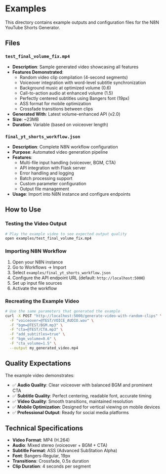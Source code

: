 # Examples

This directory contains example outputs and configuration files for the N8N YouTube Shorts Generator.

## Files

### `test_final_volume_fix.mp4`
- **Description**: Sample generated video showcasing all features
- **Features Demonstrated**:
  - Random video clip compilation (4-second segments)
  - Voiceover integration with word-level subtitle synchronization
  - Background music at optimized volume (0.6)
  - Call-to-action audio at enhanced volume (1.5)
  - Perfectly centered subtitles using Bangers font (19px)
  - ASS format for mobile optimization
  - Crossfade transitions between clips
- **Generated With**: Latest volume-enhanced API (v2.0)
- **Size**: ~23MB
- **Duration**: Variable (based on voiceover length)

### `final_yt_shorts_workflow.json`
- **Description**: Complete N8N workflow configuration
- **Purpose**: Automated video generation pipeline
- **Features**:
  - Multi-file input handling (voiceover, BGM, CTA)
  - API integration with Flask server
  - Error handling and logging
  - Batch processing support
  - Custom parameter configuration
  - Output file management
- **Usage**: Import into N8N instance and configure endpoints

## How to Use

### Testing the Video Output
```bash
# Play the example video to see expected output quality
open examples/test_final_volume_fix.mp4
```

### Importing N8N Workflow
1. Open your N8N instance
2. Go to Workflows → Import
3. Select `examples/final_yt_shorts_workflow.json`
4. Configure the API endpoint URL (default: `http://localhost:5000`)
5. Set up input file sources
6. Activate the workflow

### Recreating the Example Video
```bash
# Use the same parameters that generated the example
curl -X POST "http://localhost:5000/generate-video-with-random-clips" \
  -F "voiceover=@TEST/VOICE_AUDIO.wav" \
  -F "bgm=@TEST/BGM.mp3" \
  -F "cta=@TEST/CTA.mp3" \
  -F "add_subtitles=true" \
  -F "bgm_volume=0.6" \
  -F "cta_volume=1.5" \
  --output my_generated_video.mp4
```

## Quality Expectations

The example video demonstrates:
- ✅ **Audio Quality**: Clear voiceover with balanced BGM and prominent CTA
- ✅ **Subtitle Quality**: Perfect centering, readable font, accurate timing
- ✅ **Video Quality**: Smooth transitions, maintained resolution
- ✅ **Mobile Optimization**: Designed for vertical viewing on mobile devices
- ✅ **Professional Output**: Ready for social media platforms

## Technical Specifications

- **Video Format**: MP4 (H.264)
- **Audio**: Mixed stereo (voiceover + BGM + CTA)
- **Subtitle Format**: ASS (Advanced SubStation Alpha)
- **Font**: Bangers-Regular, 19px
- **Transitions**: Crossfade, 0.5s duration
- **Clip Duration**: 4 seconds per segment
